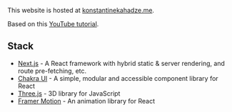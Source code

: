 This website is hosted at [konstantinekahadze.me](https://konstantinekahadze.me/).

Based on this [YouTube tutorial](https://www.youtube.com/watch?v=bSMZgXzC9AA).

## Stack

- [Next.js](https://nextjs.org/) - A React framework with hybrid static & server rendering, and route pre-fetching, etc.
- [Chakra UI](https://chakra-ui.com/) - A simple, modular and accessible component library for React
- [Three.js](https://threejs.org/) - 3D library for JavaScript
- [Framer Motion](https://www.framer.com/motion/) - An animation library for React
